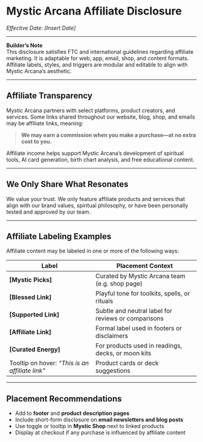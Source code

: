 # Mystic Arcana Affiliate Disclosure  
*Effective Date: [Insert Date]*

---

**Builder’s Note**  
This disclosure satisfies FTC and international guidelines regarding affiliate marketing. It is adaptable for web, app, email, shop, and content formats. Affiliate labels, styles, and triggers are modular and editable to align with Mystic Arcana’s aesthetic.

---

## Affiliate Transparency

Mystic Arcana partners with select platforms, product creators, and services. Some links shared throughout our website, blog, shop, and emails may be affiliate links, meaning:

> **We may earn a commission when you make a purchase—at no extra cost to you.**

Affiliate income helps support Mystic Arcana’s development of spiritual tools, AI card generation, birth chart analysis, and free educational content.

---

## We Only Share What Resonates

We value your trust. We only feature affiliate products and services that align with our brand values, spiritual philosophy, or have been personally tested and approved by our team.

---

## Affiliate Labeling Examples

Affiliate content may be labeled in one or more of the following ways:

| Label | Placement Context |
|-------|--------------------|
| **[Mystic Picks]** | Curated by Mystic Arcana team (e.g. shop page) |
| **[Blessed Link]** | Playful tone for toolkits, spells, or rituals |
| **[Supported Link]** | Subtle and neutral label for reviews or comparisons |
| **[Affiliate Link]** | Formal label used in footers or disclaimers |
| **[Curated Energy]** | For products used in readings, decks, or moon kits |
| Tooltip on hover: *“This is an affiliate link”* | Product cards or deck suggestions |

---

## Placement Recommendations

- Add to **footer** and **product description pages**
- Include short-form disclosure on **email newsletters and blog posts**
- Use toggle or tooltip in **Mystic Shop** next to linked products
- Display at checkout if any purchase is influenced by affiliate content